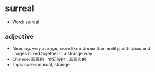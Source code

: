 # surreal

- Word: surreal

## adjective

- Meaning: very strange; more like a dream than reality, with ideas and images mixed together in a strange way
- Chinese: 离奇的；梦幻般的；超现实的
- Tags: case::unusual, strange

